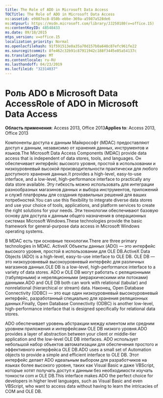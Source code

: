 ```yaml
---
title: The Role of ADO in Microsoft Data Access
TOCTitle: The Role of ADO in Microsoft Data Access
ms:assetid: e9087ec8-850b-ebbe-369a-a5987a528de6
ms:mtpsurl: https://msdn.microsoft.com/library/JJ250180(v=office.15)
ms:contentKeyID: 48548433
ms.date: 09/18/2015
mtps_version: v=office.15
localization_priority: Normal
ms.openlocfilehash: 91f591513e0a35a70d157b0a640c87efc961fe22
ms.sourcegitcommit: 8fe462c32b91c87911942c188f3445e85a54137c
ms.translationtype: MT
ms.contentlocale: ru-RU
ms.lasthandoff: 04/23/2019
ms.locfileid: "32314037"
---
```

# <a name="role-of-ado-in-microsoft-data-access"></a><span data-ttu-id="79ff4-102">Роль ADO в Microsoft Data Access</span><span class="sxs-lookup"><span data-stu-id="79ff4-102">Role of ADO in Microsoft Data Access</span></span>

<span data-ttu-id="79ff4-103">**Область применения**: Access 2013, Office 2013</span><span class="sxs-lookup"><span data-stu-id="79ff4-103">**Applies to**: Access 2013, Office 2013</span></span>

<span data-ttu-id="79ff4-104">Компоненты доступа к данным Майкрософт (MDAC) предоставляют доступ к данным, независимо от хранения данных, инструментов и языков.</span><span class="sxs-lookup"><span data-stu-id="79ff4-104">The Microsoft Data Access Components (MDAC) provide data access that is independent of data stores, tools, and languages.</span></span> <span data-ttu-id="79ff4-105">Он обеспечивает интерфейс высокого уровня, простой в использовании и низкоуровневый высокой производительности практически для любого доступного хранения данных.</span><span class="sxs-lookup"><span data-stu-id="79ff4-105">It provides a high-level, easy-to-use interface, and a low-level, high-performance interface to practically any data store available.</span></span> <span data-ttu-id="79ff4-106">Эту гибкость можно использовать для интеграции разнообразных магазинов данных и выбора инструментов, приложений и служб платформы для создания правильных решений для ваших потребностей.</span><span class="sxs-lookup"><span data-stu-id="79ff4-106">You can use this flexibility to integrate diverse data stores and use your choice of tools, applications, and platform services to create the right solutions for your needs.</span></span> <span data-ttu-id="79ff4-107">Эти технологии обеспечивают базовую основу для доступа к данным общего назначения в операционных системах Microsoft Windows.</span><span class="sxs-lookup"><span data-stu-id="79ff4-107">These technologies provide the basic framework for general-purpose data access in Microsoft Windows operating systems.</span></span>

<span data-ttu-id="79ff4-108">В MDAC есть три основные технологии.</span><span class="sxs-lookup"><span data-stu-id="79ff4-108">There are three primary technologies in MDAC.</span></span> <span data-ttu-id="79ff4-109">ActiveX Объекты данных (ADO) — это интерфейс высокого уровня, простой в использовании для OLE DB.</span><span class="sxs-lookup"><span data-stu-id="79ff4-109">ActiveX Data Objects (ADO) is a high-level, easy-to-use interface to OLE DB.</span></span> <span data-ttu-id="79ff4-110">OLE DB — это низкоуровневый высокоуровневый интерфейс для различных магазинов данных.</span><span class="sxs-lookup"><span data-stu-id="79ff4-110">OLE DB is a low-level, high-performance interface to a variety of data stores.</span></span> <span data-ttu-id="79ff4-111">ADO и OLE DB могут работать с реляционными (табулярными) и нереляционными (иерархическими или потоками) данными.</span><span class="sxs-lookup"><span data-stu-id="79ff4-111">ADO and OLE DB both can work with relational (tabular) and nonrelational (hierarchical or stream) data.</span></span> <span data-ttu-id="79ff4-112">Наконец, Open Database Connectivity (ODBC) — это еще один низкоуровневый высокоуровневый интерфейс, разработанный специально для хранения реляционных данных.</span><span class="sxs-lookup"><span data-stu-id="79ff4-112">Finally, Open Database Connectivity (ODBC) is another low-level, high-performance interface that is designed specifically for relational data stores.</span></span>

<span data-ttu-id="79ff4-113">ADO обеспечивает уровень абстракции между клиентом или средним уровнем приложения и интерфейсами OLE DB низкого уровня.</span><span class="sxs-lookup"><span data-stu-id="79ff4-113">ADO provides a layer of abstraction between your client or middle-tier application and the low-level OLE DB interfaces.</span></span> <span data-ttu-id="79ff4-114">ADO использует небольшой набор объектов автоматизации для обеспечения простого и эффективного интерфейса OLE DB.</span><span class="sxs-lookup"><span data-stu-id="79ff4-114">ADO uses a small set of Automation objects to provide a simple and efficient interface to OLE DB.</span></span> <span data-ttu-id="79ff4-115">Этот интерфейс делает ADO идеальным выбором для разработчиков на языках более высокого уровня, таких как Visual Basic и даже VBScript, которые хотят получать доступ к данным без необходимости изучать тонкости com и OLE DB.</span><span class="sxs-lookup"><span data-stu-id="79ff4-115">This interface makes ADO the perfect choice for developers in higher level languages, such as Visual Basic and even VBScript, who want to access data without having to learn the intricacies of COM and OLE DB.</span></span>

